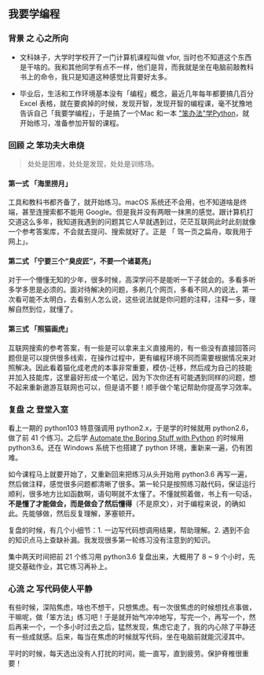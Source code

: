 ## 我要学编程

### 背景 之 心之所向

* 文科妹子，大学时学校开了一门计算机课程叫做 vfor, 当时也不知道这个东西是干啥的。我和其他同学有点不一样，他们是背，而我就是坐在电脑前敲教科书上的命令，我只是知道这种感觉比背要好太多。

* 毕业后，生活和工作环境基本没有「编程」概念，最近几年每年都要搞几百分 Excel 表格，就在要疯掉的时候，发现开智，发现开智的编程课，毫不犹豫地告诉自己「我要学编程」，于是搞了一个Mac 和一本 ["笨办法"学Python](https://book.douban.com/subject/26264642/)，就开始练习，准备参加开智的课程。

### 回顾 之 笨功夫大串烧

>  处处是困难，处处是发现，处处是训练场。

#### 第一式 「海里捞月」

工具和教科书都齐备了，就开始练习。macOS 系统还不会用，也不知道啥是终端，甚至连搜索都不能用 Google。但是我并没有两眼一抹黑的感觉。跟计算机打交道这么多年，我知道我遇到的问题其它人早就遇到过，茫茫互联网此时此刻就像一个参考答案库，不会就去提问、搜索就好了。正是 「 驾一页之扁舟，取我用于网上」。

#### 第二式 「宁要三个“臭皮匠”，不要一个诸葛亮」

对于一个懵懂无知的少年，很多时候，高深学问不是能听一下子就会的。多看多听多学多思是必须的。面对待解决的问题，多刷几个网页，多看不同人的说法，第一次看可能不太明白，去看别人怎么说，这些说法就是你问题的注释，注释一多，理解自然到位，就懂了。

#### 第三式 「照猫画虎」

互联网搜索的参考答案，有一些是可以拿来主义直接用的，有一些没有直接回答问题但是可以提供很多线索，在操作过程中，更有编程环境不同而需要根据情况来对照解决。因此看着猫化成老虎的本事非常重要，模仿-迁移，然后成为自己的技能并加入技能库，这里最好形成一个笔记，因为下次你还有可能遇到同样的问题，想不起来重新遨游互联网也可以，但是请不要！顺手做个笔记帮助你提高学习效率。

### 复盘 之 登堂入室

看上一期的 python103 特意强调用 python2.x，于是学的时候就用 python2.6，做了前 41 个练习。之后学 [Automate the Boring Stuff with Python](https://automatetheboringstuff.com/) 的时候用 python3.6。还在 Windows 系统下也搭建了 python 环境，重新来一遍，仍有困难。

如今课程马上就要开始了，又重新回来把练习从头开始用 python3.6 再写一遍，然后做注释，感觉很多问题都清晰了很多。第一轮只是按照练习敲代码，保证运行顺利，很多地方比如函数啊，语句啊就不太懂了。不懂就照着做，书上有一句话，**不是懂了才能做会，而是做会了然后懂得**（不是原文），对于编程来说，的确如此。先能够做，然后反复理解，茅塞顿开。

复盘的时候，有几个小细节：1. 一边写代码想调用结果，帮助理解。2. 遇到不会的知识点马上查缺补漏。我发现很多第一轮练习没有注意到的知识。

集中两天时间把前 21 个练习用 python3.6 复盘出来，大概用了 8 ~ 9 个小时，先提交基础作业，其它练习再补上。

### 心流 之 写代码使人平静

有些时候，深陷焦虑，啥也不想干，只想焦虑。有一次很焦虑的时候想找点事做，干嘛呢，做「笨方法」练习吧！于是就开始气冲冲地写，写完一个，再写一个，然后再来一个，一个多小时过去之后，猛然发现，焦虑它走了，我的内心除了平静还有一些成就感。后来，每当在焦虑的时候就写代码，坐在电脑前就能沉浸其中。

平时的时候，每天选出没有人打扰的时间，能一直写，直到疲劳。保护脊椎很重要！
